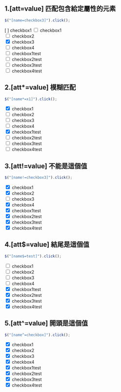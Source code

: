 ## 1.[att=value] 匹配包含給定屬性的元素

```js
$("[name=checkbox3]").click();
```

[ ] checkbox1
<input type=checkbox> checkbox1<br>
<input type=checkbox> checkbox2<br>
<input type=checkbox checked> checkbox3<br>
<input type=checkbox> checkbox4<br>
<input type=checkbox> checkbox1test<br>
<input type=checkbox> checkbox2test<br>
<input type=checkbox> checkbox3test<br>
<input type=checkbox> checkbox4test<br>

## 2.[att*=value] 模糊匹配

```js
$("[name*=x1]").click();
```

<input type=checkbox checked> checkbox1<br>
<input type=checkbox> checkbox2<br>
<input type=checkbox> checkbox3<br>
<input type=checkbox> checkbox4<br>
<input type=checkbox checked> checkbox1test<br>
<input type=checkbox> checkbox2test<br>
<input type=checkbox> checkbox3test<br>
<input type=checkbox> checkbox4test<br>

## 3.[att!=value] 不能是這個值

```js
$("[name!=checkbox3]").click();
```

<input type=checkbox checked> checkbox1<br>
<input type=checkbox checked> checkbox2<br>
<input type=checkbox> checkbox3<br>
<input type=checkbox checked> checkbox4<br>
<input type=checkbox checked> checkbox1test<br>
<input type=checkbox checked> checkbox2test<br>
<input type=checkbox checked> checkbox3test<br>
<input type=checkbox checked> checkbox4test<br>

## 4.[att$=value] 結尾是這個值

```js
$("[name$=test]").click();
```

<input type=checkbox> checkbox1<br>
<input type=checkbox> checkbox2<br>
<input type=checkbox> checkbox3<br>
<input type=checkbox> checkbox4<br>
<input type=checkbox checked> checkbox1test<br>
<input type=checkbox checked> checkbox2test<br>
<input type=checkbox checked> checkbox3test<br>
<input type=checkbox checked> checkbox4test<br>

## 5.[att^=value] 開頭是這個值

```js
$("[name^=checkbox]").click();
```

<input type=checkbox checked> checkbox1<br>
<input type=checkbox checked> checkbox2<br>
<input type=checkbox checked> checkbox3<br>
<input type=checkbox checked> checkbox4<br>
<input type=checkbox checked> checkbox1test<br>
<input type=checkbox checked> checkbox2test<br>
<input type=checkbox checked> checkbox3test<br>
<input type=checkbox checked> checkbox4test<br>

